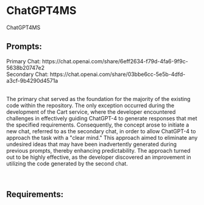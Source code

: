 # ChatGPT4MS
ChatGPT4MS

<h2>Prompts: </h2>
Primary Chat: https://chat.openai.com/share/6eff2634-f79d-4fa6-9f9c-5638b20747e2 <br />
Secondary Chat: https://chat.openai.com/share/03bbe6cc-5e5b-4dfd-a3cf-9b4290d4571a <br />

<br />

<p>The primary chat served as the foundation for the majority of the existing code within the repository. The only exception occurred during the development of the Cart service, where the developer encountered challenges in effectively guiding ChatGPT-4 to generate responses that met the specified requirements. Consequently, the concept arose to initiate a new chat, referred to as the secondary chat, in order to allow ChatGPT-4 to approach the task with a "clear mind." This approach aimed to eliminate any undesired ideas that may have been inadvertently generated during previous prompts, thereby enhancing predictability. 
The approach turned out to be highly effective, as the developer discovered an improvement in utilizing the code generated by the second chat.</p>

<br />

<h2>Requirements: </h2>
